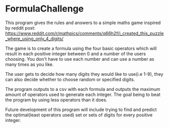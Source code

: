 # FormulaChallenge

This program gives the rules and answers to a simple maths game inspired by reddit post: https://www.reddit.com/r/mathpics/comments/q66h2f/i_created_this_puzzle_where_using_only_4_digits/

The game is to create a formula using the four basic operators which will result in each positive integer between 0 and a number of the users choosing.  You don't have to use each number and can use a number as many times as you like.

The user gets to decide how many digits they would like to use(i.e 1-9), they can also decide whether to choose random or specified digits.  

The program outputs to a csv with each formula and outputs the maximum amount of operators used to generate each integer. The goal being to beat the program by using less operators than it does.

Future development of this program will include trying to find and predict the optimal(least operators used) set or sets of digits for every positive integer.
